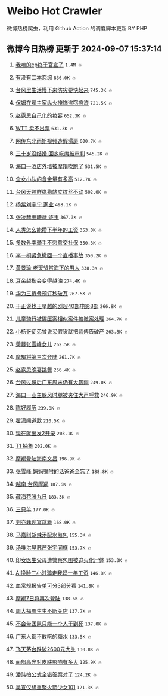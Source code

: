 # Weibo Hot Crawler 



微博热榜爬虫，利用 Github Action 的调度脚本更新 BY PHP 


## 微博今日热榜 更新于 2024-09-07 15:37:14 
1. [我嗑的cp终于官宣了](https://s.weibo.com/weibo?q=%E6%88%91%E5%97%91%E7%9A%84cp%E7%BB%88%E4%BA%8E%E5%AE%98%E5%AE%A3%E4%BA%86&t=31&band_rank=1&Refer=top) `1.4M 🔥` 

1. [有没有二本恋综](https://s.weibo.com/weibo?q=%23%E6%9C%89%E6%B2%A1%E6%9C%89%E4%BA%8C%E6%9C%AC%E6%81%8B%E7%BB%BC%23&t=31&band_rank=2&Refer=top) `836.0K 🔥` 

1. [台风里生活慢下来防灾要快起来](https://s.weibo.com/weibo?q=%23%E5%8F%B0%E9%A3%8E%E9%87%8C%E7%94%9F%E6%B4%BB%E6%85%A2%E4%B8%8B%E6%9D%A5%E9%98%B2%E7%81%BE%E8%A6%81%E5%BF%AB%E8%B5%B7%E6%9D%A5%23&t=31&band_rank=3&Refer=top) `745.3K 🔥` 

1. [保姆在雇主家纵火掩饰盗窃痕迹](https://s.weibo.com/weibo?q=%23%E4%BF%9D%E5%A7%86%E5%9C%A8%E9%9B%87%E4%B8%BB%E5%AE%B6%E7%BA%B5%E7%81%AB%E6%8E%A9%E9%A5%B0%E7%9B%97%E7%AA%83%E7%97%95%E8%BF%B9%23&t=31&band_rank=4&Refer=top) `721.5K 🔥` 

1. [赵露思自己化的妆容](https://s.weibo.com/weibo?q=%23%E8%B5%B5%E9%9C%B2%E6%80%9D%E8%87%AA%E5%B7%B1%E5%8C%96%E7%9A%84%E5%A6%86%E5%AE%B9%23&t=31&band_rank=5&Refer=top) `652.3K 🔥` 

1. [WTT 卖不出票](https://s.weibo.com/weibo?q=WTT%20%E5%8D%96%E4%B8%8D%E5%87%BA%E7%A5%A8&t=31&band_rank=6&Refer=top) `631.3K 🔥` 

1. [网传东北雨姐视频造假塌房](https://s.weibo.com/weibo?q=%23%E7%BD%91%E4%BC%A0%E4%B8%9C%E5%8C%97%E9%9B%A8%E5%A7%90%E8%A7%86%E9%A2%91%E9%80%A0%E5%81%87%E5%A1%8C%E6%88%BF%23&t=31&band_rank=7&Refer=top) `600.7K 🔥` 

1. [三十岁没结婚 回乡吃席被审判](https://s.weibo.com/weibo?q=%E4%B8%89%E5%8D%81%E5%B2%81%E6%B2%A1%E7%BB%93%E5%A9%9A%20%E5%9B%9E%E4%B9%A1%E5%90%83%E5%B8%AD%E8%A2%AB%E5%AE%A1%E5%88%A4&t=31&band_rank=8&Refer=top) `545.2K 🔥` 

1. [海口一酒店外墙被摩羯吹跑了](https://s.weibo.com/weibo?q=%23%E6%B5%B7%E5%8F%A3%E4%B8%80%E9%85%92%E5%BA%97%E5%A4%96%E5%A2%99%E8%A2%AB%E6%91%A9%E7%BE%AF%E5%90%B9%E8%B7%91%E4%BA%86%23&t=31&band_rank=9&Refer=top) `531.5K 🔥` 

1. [全女小队的含金量有多高](https://s.weibo.com/weibo?q=%E5%85%A8%E5%A5%B3%E5%B0%8F%E9%98%9F%E7%9A%84%E5%90%AB%E9%87%91%E9%87%8F%E6%9C%89%E5%A4%9A%E9%AB%98&t=31&band_rank=10&Refer=top) `512.7K 🔥` 

1. [台风天鸭群稳稳站立纹丝不动](https://s.weibo.com/weibo?q=%23%E5%8F%B0%E9%A3%8E%E5%A4%A9%E9%B8%AD%E7%BE%A4%E7%A8%B3%E7%A8%B3%E7%AB%99%E7%AB%8B%E7%BA%B9%E4%B8%9D%E4%B8%8D%E5%8A%A8%23&t=31&band_rank=11&Refer=top) `502.0K 🔥` 

1. [杨紫刘宇宁 家业](https://s.weibo.com/weibo?q=%E6%9D%A8%E7%B4%AB%E5%88%98%E5%AE%87%E5%AE%81%20%E5%AE%B6%E4%B8%9A&t=31&band_rank=12&Refer=top) `498.1K 🔥` 

1. [张凌赫田曦薇 逐玉](https://s.weibo.com/weibo?q=%E5%BC%A0%E5%87%8C%E8%B5%AB%E7%94%B0%E6%9B%A6%E8%96%87%20%E9%80%90%E7%8E%89&t=31&band_rank=13&Refer=top) `367.3K 🔥` 

1. [人类怎么能攒下半年的工资](https://s.weibo.com/weibo?q=%E4%BA%BA%E7%B1%BB%E6%80%8E%E4%B9%88%E8%83%BD%E6%94%92%E4%B8%8B%E5%8D%8A%E5%B9%B4%E7%9A%84%E5%B7%A5%E8%B5%84&t=31&band_rank=14&Refer=top) `353.0K 🔥` 

1. [多数外卖骑手不愿意交社保](https://s.weibo.com/weibo?q=%23%E5%A4%9A%E6%95%B0%E5%A4%96%E5%8D%96%E9%AA%91%E6%89%8B%E4%B8%8D%E6%84%BF%E6%84%8F%E4%BA%A4%E7%A4%BE%E4%BF%9D%23&t=31&band_rank=15&Refer=top) `350.3K 🔥` 

1. [李一桐紧急撤回一个直播事故](https://s.weibo.com/weibo?q=%E6%9D%8E%E4%B8%80%E6%A1%90%E7%B4%A7%E6%80%A5%E6%92%A4%E5%9B%9E%E4%B8%80%E4%B8%AA%E7%9B%B4%E6%92%AD%E4%BA%8B%E6%95%85&t=31&band_rank=16&Refer=top) `350.2K 🔥` 

1. [黄景瑜 老天爷赏海下的男人](https://s.weibo.com/weibo?q=%E9%BB%84%E6%99%AF%E7%91%9C%20%E8%80%81%E5%A4%A9%E7%88%B7%E8%B5%8F%E6%B5%B7%E4%B8%8B%E7%9A%84%E7%94%B7%E4%BA%BA&t=31&band_rank=17&Refer=top) `338.3K 🔥` 

1. [耳朵越掏会变得越油](https://s.weibo.com/weibo?q=%23%E8%80%B3%E6%9C%B5%E8%B6%8A%E6%8E%8F%E4%BC%9A%E5%8F%98%E5%BE%97%E8%B6%8A%E6%B2%B9%23&t=31&band_rank=18&Refer=top) `274.4K 🔥` 

1. [华为三折叠预订秒破万](https://s.weibo.com/weibo?q=%23%E5%8D%8E%E4%B8%BA%E4%B8%89%E6%8A%98%E5%8F%A0%E9%A2%84%E8%AE%A2%E7%A7%92%E7%A0%B4%E4%B8%87%23&t=31&band_rank=19&Refer=top) `267.5K 🔥` 

1. [于正说找王星越的剧超40部电影8部](https://s.weibo.com/weibo?q=%23%E4%BA%8E%E6%AD%A3%E8%AF%B4%E6%89%BE%E7%8E%8B%E6%98%9F%E8%B6%8A%E7%9A%84%E5%89%A7%E8%B6%8540%E9%83%A8%E7%94%B5%E5%BD%B18%E9%83%A8%23&t=31&band_rank=20&Refer=top) `266.8K 🔥` 

1. [儿童骑行被碾压案相似案件被撤案处理](https://s.weibo.com/weibo?q=%23%E5%84%BF%E7%AB%A5%E9%AA%91%E8%A1%8C%E8%A2%AB%E7%A2%BE%E5%8E%8B%E6%A1%88%E7%9B%B8%E4%BC%BC%E6%A1%88%E4%BB%B6%E8%A2%AB%E6%92%A4%E6%A1%88%E5%A4%84%E7%90%86%23&t=31&band_rank=21&Refer=top) `264.7K 🔥` 

1. [小杨哥徒弟曾说买假货就把师傅告破产](https://s.weibo.com/weibo?q=%23%E5%B0%8F%E6%9D%A8%E5%93%A5%E5%BE%92%E5%BC%9F%E6%9B%BE%E8%AF%B4%E4%B9%B0%E5%81%87%E8%B4%A7%E5%B0%B1%E6%8A%8A%E5%B8%88%E5%82%85%E5%91%8A%E7%A0%B4%E4%BA%A7%23&t=31&band_rank=22&Refer=top) `263.8K 🔥` 

1. [羡慕张雪峰女儿](https://s.weibo.com/weibo?q=%E7%BE%A1%E6%85%95%E5%BC%A0%E9%9B%AA%E5%B3%B0%E5%A5%B3%E5%84%BF&t=31&band_rank=23&Refer=top) `262.5K 🔥` 

1. [摩羯将第三次登陆](https://s.weibo.com/weibo?q=%23%E6%91%A9%E7%BE%AF%E5%B0%86%E7%AC%AC%E4%B8%89%E6%AC%A1%E7%99%BB%E9%99%86%23&t=31&band_rank=24&Refer=top) `261.7K 🔥` 

1. [赵露思晚宴跳舞](https://s.weibo.com/weibo?q=%23%E8%B5%B5%E9%9C%B2%E6%80%9D%E6%99%9A%E5%AE%B4%E8%B7%B3%E8%88%9E%23&t=31&band_rank=25&Refer=top) `256.4K 🔥` 

1. [台风过境后广东周末仍有大暴雨](https://s.weibo.com/weibo?q=%23%E5%8F%B0%E9%A3%8E%E8%BF%87%E5%A2%83%E5%90%8E%E5%B9%BF%E4%B8%9C%E5%91%A8%E6%9C%AB%E4%BB%8D%E6%9C%89%E5%A4%A7%E6%9A%B4%E9%9B%A8%23&t=31&band_rank=26&Refer=top) `249.0K 🔥` 

1. [海口一业主躲风时腿被夹住大声呼救](https://s.weibo.com/weibo?q=%23%E6%B5%B7%E5%8F%A3%E4%B8%80%E4%B8%9A%E4%B8%BB%E8%BA%B2%E9%A3%8E%E6%97%B6%E8%85%BF%E8%A2%AB%E5%A4%B9%E4%BD%8F%E5%A4%A7%E5%A3%B0%E5%91%BC%E6%95%91%23&t=31&band_rank=27&Refer=top) `246.9K 🔥` 

1. [陈好履历](https://s.weibo.com/weibo?q=%E9%99%88%E5%A5%BD%E5%B1%A5%E5%8E%86&t=31&band_rank=28&Refer=top) `239.8K 🔥` 

1. [翟潇闻道歉](https://s.weibo.com/weibo?q=%E7%BF%9F%E6%BD%87%E9%97%BB%E9%81%93%E6%AD%89&t=31&band_rank=29&Refer=top) `210.5K 🔥` 

1. [现在就出发2开录](https://s.weibo.com/weibo?q=%23%E7%8E%B0%E5%9C%A8%E5%B0%B1%E5%87%BA%E5%8F%912%E5%BC%80%E5%BD%95%23&t=31&band_rank=30&Refer=top) `203.1K 🔥` 

1. [T1 抽象](https://s.weibo.com/weibo?q=T1%20%E6%8A%BD%E8%B1%A1&t=31&band_rank=31&Refer=top) `202.0K 🔥` 

1. [摩羯登陆海南文昌](https://s.weibo.com/weibo?q=%23%E6%91%A9%E7%BE%AF%E7%99%BB%E9%99%86%E6%B5%B7%E5%8D%97%E6%96%87%E6%98%8C%23&t=31&band_rank=32&Refer=top) `196.9K 🔥` 

1. [张雪峰 妈妈嘱咐的话爸爸全忘了](https://s.weibo.com/weibo?q=%E5%BC%A0%E9%9B%AA%E5%B3%B0%20%E5%A6%88%E5%A6%88%E5%98%B1%E5%92%90%E7%9A%84%E8%AF%9D%E7%88%B8%E7%88%B8%E5%85%A8%E5%BF%98%E4%BA%86&t=31&band_rank=33&Refer=top) `188.8K 🔥` 

1. [越南 台风摩羯](https://s.weibo.com/weibo?q=%E8%B6%8A%E5%8D%97%20%E5%8F%B0%E9%A3%8E%E6%91%A9%E7%BE%AF&t=31&band_rank=34&Refer=top) `187.6K 🔥` 

1. [藏海花张九日](https://s.weibo.com/weibo?q=%E8%97%8F%E6%B5%B7%E8%8A%B1%E5%BC%A0%E4%B9%9D%E6%97%A5&t=31&band_rank=35&Refer=top) `183.3K 🔥` 

1. [三只羊](https://s.weibo.com/weibo?q=%E4%B8%89%E5%8F%AA%E7%BE%8A&t=31&band_rank=36&Refer=top) `177.0K 🔥` 

1. [刘亦菲晚宴跳舞](https://s.weibo.com/weibo?q=%23%E5%88%98%E4%BA%A6%E8%8F%B2%E6%99%9A%E5%AE%B4%E8%B7%B3%E8%88%9E%23&t=31&band_rank=37&Refer=top) `168.0K 🔥` 

1. [马嘉祺胡辣汤配水煎包](https://s.weibo.com/weibo?q=%23%E9%A9%AC%E5%98%89%E7%A5%BA%E8%83%A1%E8%BE%A3%E6%B1%A4%E9%85%8D%E6%B0%B4%E7%85%8E%E5%8C%85%23&t=31&band_rank=38&Refer=top) `155.3K 🔥` 

1. [汤唯洪晃苏芒张宇同框](https://s.weibo.com/weibo?q=%23%E6%B1%A4%E5%94%AF%E6%B4%AA%E6%99%83%E8%8B%8F%E8%8A%92%E5%BC%A0%E5%AE%87%E5%90%8C%E6%A1%86%23&t=31&band_rank=39&Refer=top) `153.7K 🔥` 

1. [印女医生父母遭警察包围被迫火化尸体](https://s.weibo.com/weibo?q=%23%E5%8D%B0%E5%A5%B3%E5%8C%BB%E7%94%9F%E7%88%B6%E6%AF%8D%E9%81%AD%E8%AD%A6%E5%AF%9F%E5%8C%85%E5%9B%B4%E8%A2%AB%E8%BF%AB%E7%81%AB%E5%8C%96%E5%B0%B8%E4%BD%93%23&t=31&band_rank=40&Refer=top) `153.3K 🔥` 

1. [AI换脸三小时骗走我妈一年工资](https://s.weibo.com/weibo?q=%23AI%E6%8D%A2%E8%84%B8%E4%B8%89%E5%B0%8F%E6%97%B6%E9%AA%97%E8%B5%B0%E6%88%91%E5%A6%88%E4%B8%80%E5%B9%B4%E5%B7%A5%E8%B5%84%23&t=31&band_rank=41&Refer=top) `146.8K 🔥` 

1. [血常规报告单可分3部分看](https://s.weibo.com/weibo?q=%23%E8%A1%80%E5%B8%B8%E8%A7%84%E6%8A%A5%E5%91%8A%E5%8D%95%E5%8F%AF%E5%88%863%E9%83%A8%E5%88%86%E7%9C%8B%23&t=31&band_rank=42&Refer=top) `141.8K 🔥` 

1. [摩羯7日将再次登陆](https://s.weibo.com/weibo?q=%23%E6%91%A9%E7%BE%AF7%E6%97%A5%E5%B0%86%E5%86%8D%E6%AC%A1%E7%99%BB%E9%99%86%23&t=31&band_rank=43&Refer=top) `138.6K 🔥` 

1. [周大福周生生不断关店](https://s.weibo.com/weibo?q=%23%E5%91%A8%E5%A4%A7%E7%A6%8F%E5%91%A8%E7%94%9F%E7%94%9F%E4%B8%8D%E6%96%AD%E5%85%B3%E5%BA%97%23&t=31&band_rank=44&Refer=top) `137.7K 🔥` 

1. [不会带团队只能一个人干到死](https://s.weibo.com/weibo?q=%E4%B8%8D%E4%BC%9A%E5%B8%A6%E5%9B%A2%E9%98%9F%E5%8F%AA%E8%83%BD%E4%B8%80%E4%B8%AA%E4%BA%BA%E5%B9%B2%E5%88%B0%E6%AD%BB&t=31&band_rank=45&Refer=top) `137.0K 🔥` 

1. [广东人都不敢吃的糖水](https://s.weibo.com/weibo?q=%23%E5%B9%BF%E4%B8%9C%E4%BA%BA%E9%83%BD%E4%B8%8D%E6%95%A2%E5%90%83%E7%9A%84%E7%B3%96%E6%B0%B4%23&t=31&band_rank=46&Refer=top) `133.5K 🔥` 

1. [飞天茅台跌破2600元大关](https://s.weibo.com/weibo?q=%23%E9%A3%9E%E5%A4%A9%E8%8C%85%E5%8F%B0%E8%B7%8C%E7%A0%B42600%E5%85%83%E5%A4%A7%E5%85%B3%23&t=31&band_rank=47&Refer=top) `130.8K 🔥` 

1. [面部高光对皮肤影响有多大](https://s.weibo.com/weibo?q=%E9%9D%A2%E9%83%A8%E9%AB%98%E5%85%89%E5%AF%B9%E7%9A%AE%E8%82%A4%E5%BD%B1%E5%93%8D%E6%9C%89%E5%A4%9A%E5%A4%A7&t=31&band_rank=48&Refer=top) `125.9K 🔥` 

1. [潘玮柏公式全错答案对了](https://s.weibo.com/weibo?q=%E6%BD%98%E7%8E%AE%E6%9F%8F%E5%85%AC%E5%BC%8F%E5%85%A8%E9%94%99%E7%AD%94%E6%A1%88%E5%AF%B9%E4%BA%86&t=31&band_rank=49&Refer=top) `124.2K 🔥` 

1. [吴宣仪想重聚火箭少女101](https://s.weibo.com/weibo?q=%E5%90%B4%E5%AE%A3%E4%BB%AA%E6%83%B3%E9%87%8D%E8%81%9A%E7%81%AB%E7%AE%AD%E5%B0%91%E5%A5%B3101&t=31&band_rank=50&Refer=top) `121.3K 🔥` 

